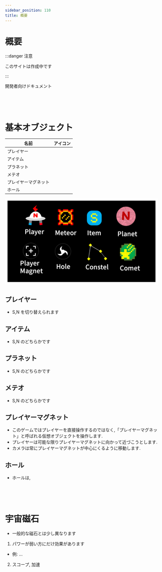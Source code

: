 ```yaml
---
sidebar_position: 110
title: 概要
---
```


# 概要

:::danger 注意

このサイトは作成中です

:::

開発者向けドキュメント

<br/>
<br/>
<br/>

# 基本オブジェクト

| 名前                 | アイコン |
| -------------------- | -------- |
| プレイヤー           |          |
| アイテム             |          |
| プラネット           |          |
| メテオ               |          |
| プレイヤーマグネット |          |
| ホール               |          |

![image](/dev/actors.png)

## プレイヤー

- S,N を切り替えられます

## アイテム

- S,N のどちらかです

## プラネット

- S,N のどちらかです

## メテオ

- S,N のどちらかです

## プレイヤーマグネット

- このゲームではプレイヤーを直接操作するのではなく,「プレイヤーマグネット」と呼ばれる仮想オブジェクトを操作します.
- プレイヤーは可能な限りプレイヤーマグネットに向かって近づこうとします.
- カメラは常にプレイヤーマグネットが中心にくるように移動します.

## ホール

- ホールは,

<br/>
<br/>
<br/>

# 宇宙磁石

- 一般的な磁石とは少し異なります

1. パワーが弱い方にだけ効果があります

- 例: ...

2. スコープ, 加速
